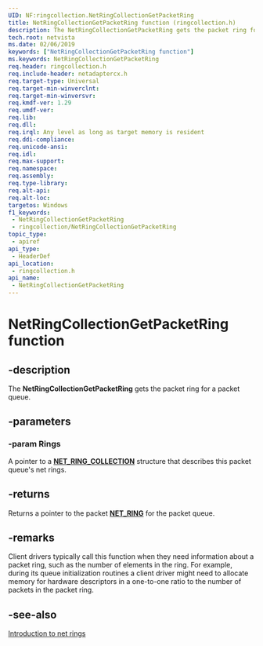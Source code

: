 ```yaml
---
UID: NF:ringcollection.NetRingCollectionGetPacketRing
title: NetRingCollectionGetPacketRing function (ringcollection.h)
description: The NetRingCollectionGetPacketRing gets the packet ring for a packet queue.
tech.root: netvista
ms.date: 02/06/2019
keywords: ["NetRingCollectionGetPacketRing function"]
ms.keywords: NetRingCollectionGetPacketRing
req.header: ringcollection.h
req.include-header: netadaptercx.h
req.target-type: Universal
req.target-min-winverclnt: 
req.target-min-winversvr: 
req.kmdf-ver: 1.29
req.umdf-ver: 
req.lib: 
req.dll: 
req.irql: Any level as long as target memory is resident
req.ddi-compliance: 
req.unicode-ansi: 
req.idl: 
req.max-support: 
req.namespace: 
req.assembly: 
req.type-library: 
req.alt-api: 
req.alt-loc: 
targetos: Windows
f1_keywords:
 - NetRingCollectionGetPacketRing
 - ringcollection/NetRingCollectionGetPacketRing
topic_type:
 - apiref
api_type:
 - HeaderDef
api_location:
 - ringcollection.h
api_name:
 - NetRingCollectionGetPacketRing
---
```


# NetRingCollectionGetPacketRing function


## -description

The **NetRingCollectionGetPacketRing** gets the packet ring for a packet queue.

## -parameters

### -param Rings

A pointer to a [**NET_RING_COLLECTION**](../ringcollection/ns-ringcollection-_net_ring_collection.md) structure that describes this packet queue's net rings.

## -returns

Returns a pointer to the packet [**NET_RING**](../ring/ns-ring-_net_ring.md) for the packet queue.

## -remarks

Client drivers typically call this function when they need information about a packet ring, such as the number of elements in the ring. For example, during its queue initialization routines a client driver might need to allocate memory for hardware descriptors in a one-to-one ratio to the number of packets in the packet ring.

## -see-also

[Introduction to net rings](/windows-hardware/drivers/netcx/introduction-to-net-rings)
